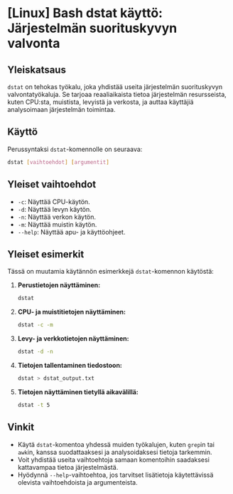 # [Linux] Bash dstat käyttö: Järjestelmän suorituskyvyn valvonta

## Yleiskatsaus
`dstat` on tehokas työkalu, joka yhdistää useita järjestelmän suorituskyvyn valvontatyökaluja. Se tarjoaa reaaliaikaista tietoa järjestelmän resursseista, kuten CPU:sta, muistista, levyistä ja verkosta, ja auttaa käyttäjiä analysoimaan järjestelmän toimintaa.

## Käyttö
Perussyntaksi `dstat`-komennolle on seuraava:

```bash
dstat [vaihtoehdot] [argumentit]
```

## Yleiset vaihtoehdot
- `-c`: Näyttää CPU-käytön.
- `-d`: Näyttää levyn käytön.
- `-n`: Näyttää verkon käytön.
- `-m`: Näyttää muistin käytön.
- `--help`: Näyttää apu- ja käyttöohjeet.

## Yleiset esimerkit
Tässä on muutamia käytännön esimerkkejä `dstat`-komennon käytöstä:

1. **Perustietojen näyttäminen:**
   ```bash
   dstat
   ```

2. **CPU- ja muistitietojen näyttäminen:**
   ```bash
   dstat -c -m
   ```

3. **Levy- ja verkkotietojen näyttäminen:**
   ```bash
   dstat -d -n
   ```

4. **Tietojen tallentaminen tiedostoon:**
   ```bash
   dstat > dstat_output.txt
   ```

5. **Tietojen näyttäminen tietyllä aikavälillä:**
   ```bash
   dstat -t 5
   ```

## Vinkit
- Käytä `dstat`-komentoa yhdessä muiden työkalujen, kuten `grep`in tai `awk`in, kanssa suodattaaksesi ja analysoidaksesi tietoja tarkemmin.
- Voit yhdistää useita vaihtoehtoja samaan komentoihin saadaksesi kattavampaa tietoa järjestelmästä.
- Hyödynnä `--help`-vaihtoehtoa, jos tarvitset lisätietoja käytettävissä olevista vaihtoehdoista ja argumenteista.